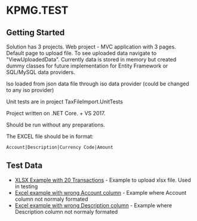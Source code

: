 # KPMG.TEST


## Getting Started

Solution has 3 projects. Web project - MVC application with 3 pages.  Default page to upload file. To see uploaded data navigate to "ViewUploadedData". 
Currently data is stored in memory but created dummy classes for future implementation for Entity Framework or SQL/MySQL data providers. 

Iso loaded from json data file through iso data provider (could be changed to any iso provider)

Unit tests are in project TaxFileImport.UnitTests

Project written on .NET Core.   + VS 2017. 

Should be run without any preparations. 

The EXCEL file should be in format: 
```
Account|Description|Currency Code|Amount
```




## Test Data

* [XLSX Example with 20 Transactions](https://github.com/KO55LEV/KPMG.TEST/blob/master/TaxFileImport/TaxFileImport.UnitTests/TestFiles/20_transactions.xlsx) - Example to upload xlsx file. Used in testing
* [Excel example with wrong Account column](https://github.com/KO55LEV/KPMG.TEST/blob/master/TaxFileImport/TaxFileImport.UnitTests/TestFiles/transactions_no_account.xlsx) - Example where Account column not normaly formated
* [Excel example with wrong Description column](https://github.com/KO55LEV/KPMG.TEST/blob/master/TaxFileImport/TaxFileImport.UnitTests/TestFiles/transactions_no_descrip.xlsx) - Example where Description column not normaly formated

